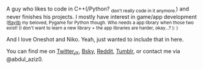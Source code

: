 A guy who likes to code in C++(/Python? <sub>don't really code in it anymore.</sub>) and never finishes his projects. I mostly have interest in game/app development <sub>([Raylib](https://github.com/raysan5/raylib) my beloved, Pygame for Python though. Who needs a app library when those two exist! (I don't want to learn a new library + the app libraries are harder, okay...? ): )</sub>

And I love Oneshot and Niko. Yeah, just wanted to include that in here.

You can find me on [Twitter<sub>/X</sub>](https://x.com/Abdul_aziz0122), [Bsky](https://bsky.app/profile/abdulaziz10.bsky.social), [Reddit](https://www.reddit.com/user/Historical-Study-223/), [Tumblr](https://www.tumblr.com/abdulaziz1243), or contact me via @abdul_aziz0.
